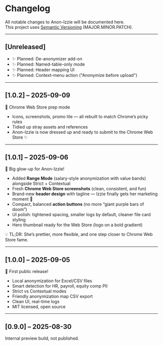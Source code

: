 # Changelog

All notable changes to Anon-Izzie will be documented here.  
This project uses [Semantic Versioning](https://semver.org/) (MAJOR.MINOR.PATCH).

---

## [Unreleased]
- ✨ Planned: De-anonymizer add-on
- ✨ Planned: Named-table-only mode
- ✨ Planned: Header mapping UI
- ✨ Planned: Context-menu action ("Anonymize before upload")

---

## [1.0.2] – 2025-09-09
🏪 Chrome Web Store prep mode  

- Icons, screenshots, promo tile — all rebuilt to match Chrome’s picky rules  
- Tidied up stray assets and references  
- Anon-Izzie is now dressed up and ready to submit to the Chrome Web Store ✨

---

## [1.0.1] – 2025-09-06
🚀 Big glow-up for Anon-Izzie!  

- Added **Range Mode** (salary-style anonymization with value bands) alongside Strict + Contextual  
- Fresh **Chrome Web Store screenshots** (clean, consistent, and fun)  
- Brand-new **header design** with tagline — Izzie finally gets her marketing moment 🎤  
- Compact, balanced **action buttons** (no more “giant purple bars of doom”)  
- UI polish: tightened spacing, smaller logs by default, cleaner file card styling  
- Hero thumbnail ready for the Web Store (logo on a bold gradient)  

💡 TL;DR: She’s prettier, more flexible, and one step closer to Chrome Web Store fame.
 
---

## [1.0.0] – 2025-09-05
🎉 First public release!  

- Local anonymization for Excel/CSV files  
- Smart detection for HR, payroll, equity comp PII  
- Strict vs Contextual modes  
- Friendly anonymization map CSV export  
- Clean UI, real-time logs  
- MIT licensed, open source  

---

## [0.9.0] – 2025-08-30
Internal preview build, not published.  
